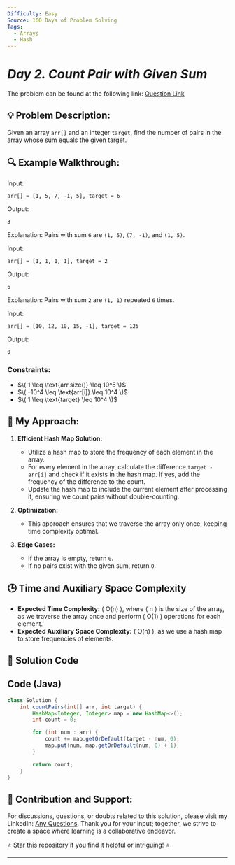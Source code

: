 ```yaml
---
Difficulty: Easy  
Source: 160 Days of Problem Solving  
Tags:
  - Arrays
  - Hash
---
```


#  _Day 2. Count Pair with Given Sum_ 

The problem can be found at the following link: [Question Link](https://www.geeksforgeeks.org/batch/gfg-160-problems/track/hashing-gfg-160/problem/count-pairs-with-given-sum--150253)

## 💡 **Problem Description:**

Given an array `arr[]` and an integer `target`, find the number of pairs in the array whose sum equals the given target.

## 🔍 **Example Walkthrough:**

Input:  
```
arr[] = [1, 5, 7, -1, 5], target = 6
```
Output:  
```
3
```
Explanation: Pairs with sum `6` are `(1, 5)`, `(7, -1)`, and `(1, 5)`.

Input:  
```
arr[] = [1, 1, 1, 1], target = 2
```
Output:  
```
6
```
Explanation: Pairs with sum `2` are `(1, 1)` repeated `6` times.

Input:  
```
arr[] = [10, 12, 10, 15, -1], target = 125
```
Output:  
```
0
```

### Constraints:
- $\( 1 \leq \text{arr.size()} \leq 10^5 \)$
- $\( -10^4 \leq \text{arr[i]} \leq 10^4 \)$
- $\( 1 \leq \text{target} \leq 10^4 \)$



## 🎯 **My Approach:**

1. **Efficient Hash Map Solution:**
   - Utilize a hash map to store the frequency of each element in the array.
   - For every element in the array, calculate the difference `target - arr[i]` and check if it exists in the hash map. If yes, add the frequency of the difference to the count.
   - Update the hash map to include the current element after processing it, ensuring we count pairs without double-counting.

2. **Optimization:**
   - This approach ensures that we traverse the array only once, keeping time complexity optimal.

3. **Edge Cases:**
   - If the array is empty, return `0`.
   - If no pairs exist with the given sum, return `0`.



## 🕒 **Time and Auxiliary Space Complexity** 

- **Expected Time Complexity:** \( O(n) \), where \( n \) is the size of the array, as we traverse the array once and perform \( O(1) \) operations for each element.
- **Expected Auxiliary Space Complexity:** \( O(n) \), as we use a hash map to store frequencies of elements.

## 📝 **Solution Code**

## Code (Java)

```java
class Solution {
    int countPairs(int[] arr, int target) {
        HashMap<Integer, Integer> map = new HashMap<>();
        int count = 0;

        for (int num : arr) {
            count += map.getOrDefault(target - num, 0); 
            map.put(num, map.getOrDefault(num, 0) + 1); 
        }

        return count;
    }
}
```
## 🎯 **Contribution and Support:**

For discussions, questions, or doubts related to this solution, please visit my LinkedIn: [Any Questions](https://www.linkedin.com/in/sanjana-yadav007). Thank you for your input; together, we strive to create a space where learning is a collaborative endeavor.

⭐ Star this repository if you find it helpful or intriguing! ⭐

---

